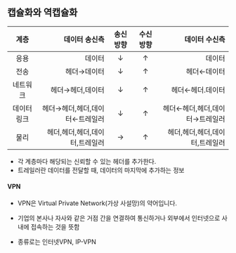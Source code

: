 ## 캡슐화와 역캡슐화

|    계층     |                  데이터 송신측 | 송신방향 | 수신방향 |                  데이터 수신측 |
| :---------: | -----------------------------: | :------: | :------: | -----------------------------: |
|    응용     |                         데이터 |    ↓     |    ↑     |                         데이터 |
|    전송     |                    헤더→데이터 |    ↓     |    ↑     |                    헤더←데이터 |
|  네트워크   |               헤더→헤더,데이터 |    ↓     |    ↑     |               헤더←헤더.데이터 |
| 데이터 링크 | 헤더→헤더,헤더,데이터←트레일러 |    ↓     |    ↑     | 헤더←헤더,헤더,데이터→트레일러 |
|    물리     | 헤더,헤더,헤더,데이터,트레일러 |    →     |    ↑     | 헤더,헤더,헤더,데이터,트레일러 |

- 각 계층마다 해당되는 신뢰할 수 있는 헤더를 추가한다.
- 트레일러란 데이터를 전달할 때, 데이터의 마지막에 추가하는 정보





#### VPN

- VPN은 Virtual Private Network(가상 사설망)의 약어입니다. 
- 기업의 본사나 자사와 같은 거점 간을 연결하여 통신하거나 외부에서 인터넷으로 사내에 접속하는 것을 뜻함

- 종류로는 인터넷VPN, IP-VPN